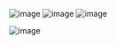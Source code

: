 ![image](https://github.com/user-attachments/assets/9e4491ba-9bf2-4bd7-a389-2e7a8fb1fa7c)
![image](https://github.com/user-attachments/assets/8e278224-558a-4d4d-bcd6-cfd22ef39416)
![image](https://github.com/user-attachments/assets/51b45c99-4dc4-4b77-8899-0b4e88d2b565)



![image](https://github.com/user-attachments/assets/ce9c6993-b966-46fe-891f-eed7fe53cbd6)
